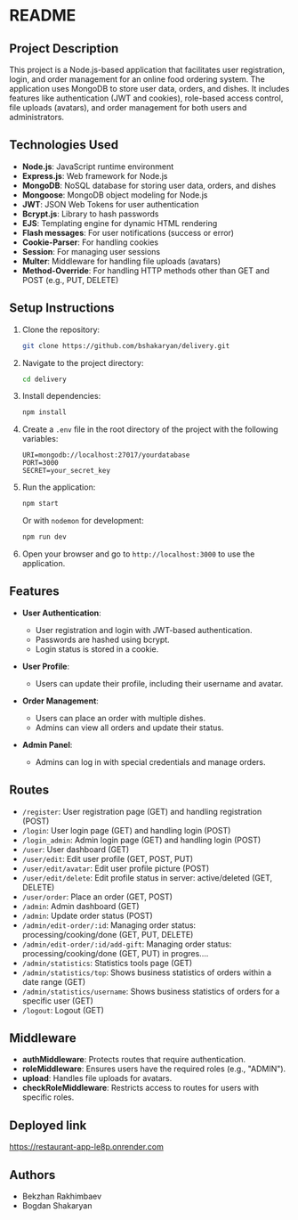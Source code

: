 # README

## Project Description

This project is a Node.js-based application that facilitates user registration, login, and order management for an online food ordering system. The application uses MongoDB to store user data, orders, and dishes. It includes features like authentication (JWT and cookies), role-based access control, file uploads (avatars), and order management for both users and administrators.

## Technologies Used

- **Node.js**: JavaScript runtime environment
- **Express.js**: Web framework for Node.js
- **MongoDB**: NoSQL database for storing user data, orders, and dishes
- **Mongoose**: MongoDB object modeling for Node.js
- **JWT**: JSON Web Tokens for user authentication
- **Bcrypt.js**: Library to hash passwords
- **EJS**: Templating engine for dynamic HTML rendering
- **Flash messages**: For user notifications (success or error)
- **Cookie-Parser**: For handling cookies
- **Session**: For managing user sessions
- **Multer**: Middleware for handling file uploads (avatars)
- **Method-Override**: For handling HTTP methods other than GET and POST (e.g., PUT, DELETE)

## Setup Instructions

1. Clone the repository:
    ```bash
    git clone https://github.com/bshakaryan/delivery.git
    ```

2. Navigate to the project directory:
    ```bash
    cd delivery
    ```

3. Install dependencies:
    ```bash
    npm install
    ```

4. Create a `.env` file in the root directory of the project with the following variables:
    ```env
    URI=mongodb://localhost:27017/yourdatabase
    PORT=3000
    SECRET=your_secret_key
    ```

5. Run the application:
    ```bash
    npm start
    ```

    Or with `nodemon` for development:
    ```bash
    npm run dev
    ```

6. Open your browser and go to `http://localhost:3000` to use the application.

## Features

- **User Authentication**: 
  - User registration and login with JWT-based authentication.
  - Passwords are hashed using bcrypt.
  - Login status is stored in a cookie.
  
- **User Profile**:
  - Users can update their profile, including their username and avatar.
  
- **Order Management**:
  - Users can place an order with multiple dishes.
  - Admins can view all orders and update their status.

- **Admin Panel**:
  - Admins can log in with special credentials and manage orders.

## Routes

- `/register`: User registration page (GET) and handling registration (POST)
- `/login`: User login page (GET) and handling login (POST)
- `/login_admin`: Admin login page (GET) and handling login (POST)
- `/user`: User dashboard (GET)
- `/user/edit`: Edit user profile (GET, POST, PUT)
- `/user/edit/avatar`: Edit user profile picture (POST)
- `/user/edit/delete`: Edit profile status in server: active/deleted (GET, DELETE)
- `/user/order`: Place an order (GET, POST)
- `/admin`: Admin dashboard (GET)
- `/admin`: Update order status (POST)
- `/admin/edit-order/:id`: Managing order status: processing/cooking/done (GET, PUT, DELETE)
- `/admin/edit-order/:id/add-gift`: Managing order status: processing/cooking/done (GET, PUT)   in progres....
- `/admin/statistics`: Statistics tools page (GET)
- `/admin/statistics/top`: Shows business statistics of orders within a date range (GET)
- `/admin/statistics/username`: Shows business statistics of orders for a specific user (GET)
- `/logout`: Logout (GET)
  
## Middleware

- **authMiddleware**: Protects routes that require authentication.
- **roleMiddleware**: Ensures users have the required roles (e.g., "ADMIN").
- **upload**: Handles file uploads for avatars.
- **checkRoleMiddleware**: Restricts access to routes for users with specific roles.

## Deployed link
https://restaurant-app-le8p.onrender.com

## Authors

- Bekzhan Rakhimbaev
- Bogdan Shakaryan

